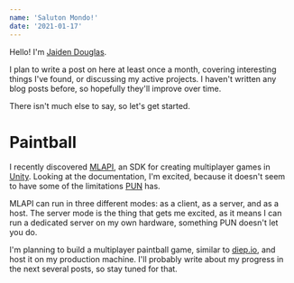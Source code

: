 ```yaml
---
name: 'Saluton Mondo!'
date: '2021-01-17'
---
```


Hello! I'm [Jaiden Douglas](https://github.com/ja1den).

I plan to write a post on here at least once a month, covering interesting things I've found, or discussing my active projects. I haven't written any blog posts before, so hopefully they'll improve over time.

There isn't much else to say, so let's get started.

# Paintball

I recently discovered [MLAPI](https://mlapi.network/), an SDK for creating multiplayer games in [Unity](https://unity.com/). Looking at the documentation, I'm excited, because it doesn't seem to have some of the limitations [PUN](https://www.photonengine.com/pun) has.

MLAPI can run in three different modes: as a client, as a server, and as a host. The server mode is the thing that gets me excited, as it means I can run a dedicated server on my own hardware, something PUN doesn't let you do.

I'm planning to build a multiplayer paintball game, similar to [diep.io](https://diep.io/), and host it on my production machine. I'll probably write about my progress in the next several posts, so stay tuned for that.

